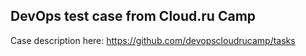 ## DevOps test case from Cloud.ru Camp

Case description here: https://github.com/devopscloudrucamp/tasks